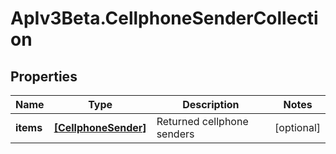 # ApIv3Beta.CellphoneSenderCollection

## Properties

Name | Type | Description | Notes
------------ | ------------- | ------------- | -------------
**items** | [**[CellphoneSender]**](CellphoneSender.md) | Returned cellphone senders | [optional] 


